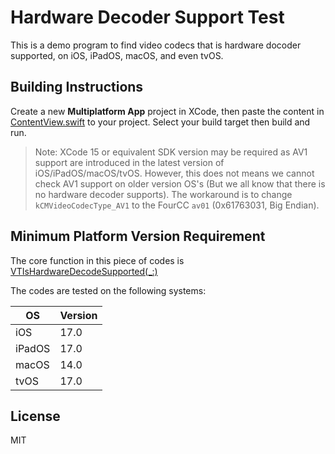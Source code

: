 Hardware Decoder Support Test
=============================

This is a demo program to find video codecs that is hardware docoder supported, on iOS, iPadOS, macOS, and even tvOS.

Building Instructions
---------------------

Create a new **Multiplatform App** project in XCode, then paste the content in [ContentView.swift](ContentView.swift) to your project.
Select your build target then build and run.

> Note: XCode 15 or equivalent SDK version may be required as AV1 support are introduced in the latest version of iOS/iPadOS/macOS/tvOS.
> However, this does not means we cannot check AV1 support on older version OS's (But we all know that there is no hardware decoder supports).
> The workaround is to change `kCMVideoCodecType_AV1` to the FourCC `av01` (0x61763031, Big Endian).

Minimum Platform Version Requirement
------------------------------------

The core function in this piece of codes is [VTIsHardwareDecodeSupported(_:)]

The codes are tested on the following systems:

| OS     | Version |
|--------|---------|
| iOS    | 17.0    |
| iPadOS | 17.0    |
| macOS  | 14.0    |
| tvOS   | 17.0    |

[VTIsHardwareDecodeSupported(_:)]: https://developer.apple.com/documentation/videotoolbox/2887343-vtishardwaredecodesupported

License
-------

MIT
